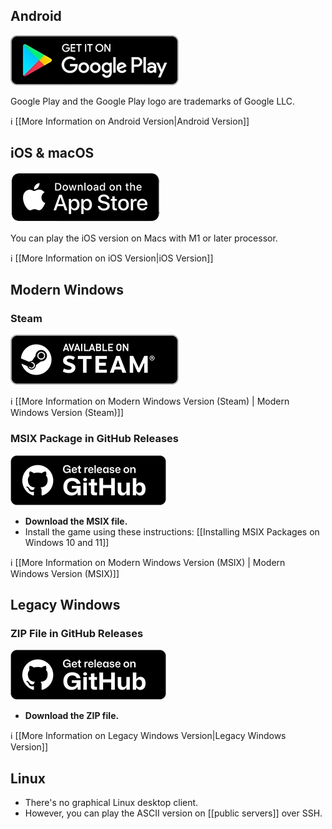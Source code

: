 ## Android

<a href="https://play.google.com/store/apps/details?id=com.soundmindentertainment.gnollhack">![Get it on Google Play](/uploads/Download/google-play-q90.webp)</a>

Google Play and the Google Play logo are trademarks of Google LLC.

ℹ️ [[More Information on Android Version|Android Version]]

## iOS & macOS

<a href="https://apps.apple.com/app/gnollhack/id1626979951">![Download on the App Store](/uploads/Download/app-store-q90.webp)</a>

You can play the iOS version on Macs with M1 or later processor.

ℹ️ [[More Information on iOS Version|iOS Version]]

## Modern Windows

### Steam

<a href="https://store.steampowered.com/app/3558190/GnollHack/?utm_source=wiki">![Available on Steam](/uploads/Download/steam-q90.webp)</a>

ℹ️ [[More Information on Modern Windows Version (Steam) | Modern Windows Version (Steam)]]

### MSIX Package in GitHub Releases

<a href="https://github.com/hyvanmielenpelit/GnollHack/releases">![Get release on GitHub](/uploads/Download/github-q90.webp)</a>

- **Download the MSIX file.**
- Install the game using these instructions: [[Installing MSIX Packages on Windows 10 and 11]]

ℹ️ [[More Information on Modern Windows Version (MSIX) | Modern Windows Version (MSIX)]]

## Legacy Windows

### ZIP File in GitHub Releases

<a href="https://github.com/hyvanmielenpelit/GnollHack/releases">![Get release on GitHub](/uploads/Download/github-q90.webp)</a>

- **Download the ZIP file.**

ℹ️ [[More Information on Legacy Windows Version|Legacy Windows Version]]

## Linux

- There's no graphical Linux desktop client.
- However, you can play the ASCII version on [[public servers]] over SSH.